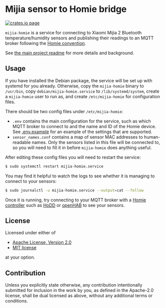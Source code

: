 # Mijia sensor to Homie bridge

[![crates.io page](https://img.shields.io/crates/v/mijia-homie.svg)](https://crates.io/crates/mijia-homie)

`mijia-homie` is a service for connecting to Xiaomi Mijia 2 Bluetooth temperature/humidity sensors and publishing their readings to an MQTT broker following the [Homie convention](https://homieiot.github.io/).

See [the main project readme](https://github.com/alsuren/mijia-homie#readme) for more details and background.

## Usage

If you have installed the Debian package, the service will be set up with systemd for you already. Otherwise, copy the `mijia-homie` binary to `/usr/bin`, copy `debian/mijia-homie.service` to `/lib/systemd/system`, create a `mijia-homie` user to run as, and create `/etc/mijia-homie` for configuration files.

There should be two config files under `/etc/mijia-homie`:

- `.env` contains the main configuration for the service, such as which MQTT broker to connect to and the name and ID of the Homie device. See [.env.example](.env.example) for an example of the settings that are supported.
- `sensor_names.conf` contains a map of sensor MAC addresses to human-readable names. Only the sensors listed in this file will be connected to, so you will need to fill it in before `mijia-homie` does anything useful.

After editing these config files you will need to restart the service:

```sh
$ sudo systemctl restart mijia-homie.service
```

You may find it helpful to watch the logs to see whether it is managing to connect to your sensors:

```sh
$ sudo journalctl -u mijia-homie.service --output=cat --follow
```

Once it is running, try connecting to your MQTT broker with a [Homie controller](https://homieiot.github.io/implementations/#controller) such as [HoDD](https://rroemhild.github.io/hodd/) or [openHAB](https://www.openhab.org/) to see your sensors.

## License

Licensed under either of

- [Apache License, Version 2.0](http://www.apache.org/licenses/LICENSE-2.0)
- [MIT license](http://opensource.org/licenses/MIT)

at your option.

## Contribution

Unless you explicitly state otherwise, any contribution intentionally submitted
for inclusion in the work by you, as defined in the Apache-2.0 license, shall be
dual licensed as above, without any additional terms or conditions.
